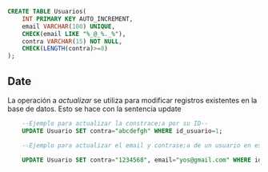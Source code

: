 ```SQL
CREATE TABLE Usuarios(
    INT PRIMARY KEY AUTO_INCREMENT,
    email VARCHAR(100) UNIQUE,
    CHECK(email LIKE "%_@_%._%"),
    contra VARCHAR(15) NOT NULL,
    CHECK(LENGTH(contra)>=8)
);
```

## Date
La operación a *actualizar* se utiliza para modificar registros existentes en la base de datos. Esto se hace con la sentencia update
```SQL
    --Ejemplo para actualizar la constrace;a por su ID--
    UPDATE Usuario SET contra="abcdefgh" WHERE id_usuario=1;

    --Ejemplo para actualizar el email y contrase;a de un usuario en especifico--

    UPDATE Usuario SET contra="1234568", email="yos@gmail.com" WHERE id_usuario=1;
```
